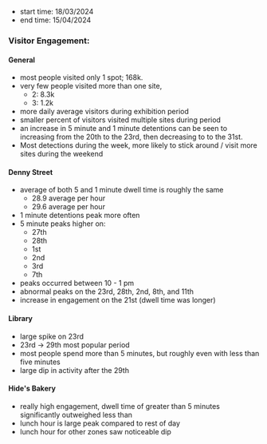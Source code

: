 - start time: 18/03/2024
- end time: 15/04/2024
### Visitor Engagement:
#### General
- most people visited only 1 spot; 168k. 
- very few people visited more than one site,
	- 2: 8.3k
	- 3: 1.2k
- more daily average visitors during exhibition period
- smaller percent of visitors visited multiple sites during period
- an increase in 5 minute and 1 minute detentions can be seen to increasing from the 20th to the 23rd, then decreasing to to the 31st.
- Most detections during the week, more likely to stick around / visit more sites during the weekend
#### Denny Street
- average of both 5 and 1 minute dwell time is roughly the same
	- 28.9 average per hour
	- 29.6 average per hour
- 1 minute detentions peak more often
- 5 minute peaks higher on:
	- 27th
	- 28th
	- 1st
	- 2nd
	- 3rd
	- 7th
- peaks occurred between 10 - 1 pm
- abnormal peaks on the 23rd, 28th, 2nd, 8th, and 11th
- increase in engagement on the 21st (dwell time was longer)

#### Library
- large spike on 23rd
- 23rd -> 29th most popular period
- most people spend more than 5 minutes, but roughly even with less than five minutes
- large dip in activity after the 29th

#### Hide's Bakery
- really high engagement, dwell time of greater than 5 minutes significantly outweighed less than
- lunch hour is large peak compared to rest of day
- lunch hour for other zones saw noticeable dip
